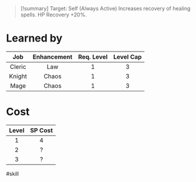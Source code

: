 >[!summary]
>Target: Self (Always Active)
>Increases recovery of healing spells.
>HP Recovery +20%.
# Learned by
|  Job   | Enhancement | Req. Level | Level Cap |
|:------:|:-----------:|:----------:|:---------:|
| Cleric |     Law     |     1      |     3     |
| Knight |    Chaos    |     1      |     3     |
|  Mage  |    Chaos    |     1      |     3     | 
# Cost
| Level | SP Cost |
|:-----:|:-------:|
| 1     | 4       |
| 2     | ?       |
| 3     | ?       |

#skill 